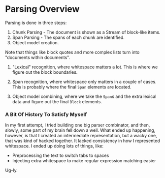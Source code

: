 Parsing Overview
================

Parsing is done in three steps:

1. Chunk Parsing - The document is shown as a Stream of block-like items.
2. Span Parsing - The spans of each chunk are identified.
3. Object model creation.

Note that things like block quotes and more complex lists turn into "documents
within documents".



1. "Lexical" recognition, where whitespace matters a lot. This is where we figure
out the block boundaries.

2. Span recognition, where whitespace only matters in a couple of cases. This is
probably where the final `Span` elements are located.

3. Object model combining, where we take the `Span`s and the extra lexical data and
figure out the final `Block` elements.


### A Bit Of History To Satisfy Myself ###

In my first attempt, I tried building one big parser combinator, and then, slowly,
some part of my brain fell down a well. What ended up happening, however, is that
I created an intermediate representation, but a wacky one, that was kind of hacked
together. It lacked consistency in how I represented whitespace. I ended up doing
lots of things, like:

* Preprocessing the text to switch tabs to spaces
* Injecting extra whitespace to make regular expression matching easier

Ug-ly.


